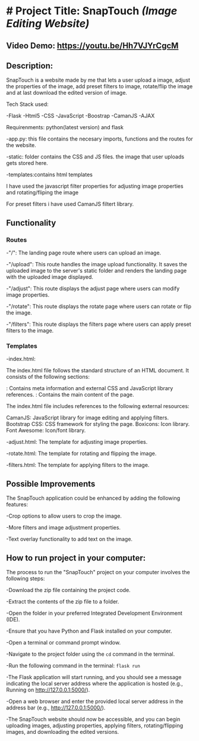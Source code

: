 # # Project Title: **SnapTouch** *(Image Editing Website)*

## Video Demo: https://youtu.be/Hh7VJYrCgcM

## Description:

SnapTouch is a website made by me that lets a user upload a image,
adjust the properties of the image, add preset filters to image,
rotate/flip the image and at last download the edited version of image.

Tech Stack used:

-Flask
-Html5
-CSS
-JavaScript
-Boostrap
-CamanJS
-AJAX

Requirenments: python(latest version) and flask

-app.py: this file contains the necesary imports, functions and the routes for the website.

-static: folder contains the CSS and JS files. the image that user uploads gets stored here.

-templates:contains html templates

I have used the javascript filter properties for adjusting image properties and rotating/fliping the image

For preset filters i have used CamanJS filtert library.

## Functionality

### Routes

-"/": The landing page route where users can upload an image.

-"/upload": This route handles the image upload functionality. It saves the uploaded image to the server's static folder and renders the landing page with the uploaded image displayed.

-"/adjust": This route displays the adjust page where users can modify image properties.

-"/rotate": This route displays the rotate page where users can rotate or flip the image.

-"/filters": This route displays the filters page where users can apply preset filters to the image.

### Templates
-index.html:

The index.html file follows the standard structure of an HTML document. It consists of the following sections:

<head>: Contains meta information and external CSS and JavaScript library references.

<body>: Contains the main content of the page.

The index.html file includes references to the following external resources:

CamanJS: JavaScript library for image editing and applying filters.
Bootstrap CSS: CSS framework for styling the page.
Boxicons: Icon library.
Font Awesome: Icon/font library.

-adjust.html: The template for adjusting image properties.

-rotate.html: The template for rotating and flipping the image.

-filters.html: The template for applying filters to the image.

## Possible Improvements

The SnapTouch application could be enhanced by adding the following features:

-Crop options to allow users to crop the image.

-More filters and image adjustment properties.

-Text overlay functionality to add text on the image.


## How to run project in your computer:

The process to run the "SnapTouch" project on your computer involves the following steps:

-Download the zip file containing the project code.

-Extract the contents of the zip file to a folder.

-Open the folder in your preferred Integrated Development Environment (IDE).

-Ensure that you have Python and Flask installed on your computer.

-Open a terminal or command prompt window.

-Navigate to the project folder using the `cd` command in the terminal.

-Run the following command in the terminal: `flask run`

-The Flask application will start running, and you should see a message indicating the local server address where the application is hosted (e.g.,    Running on http://127.0.0.1:5000/).

-Open a web browser and enter the provided local server address in the address bar (e.g., http://127.0.0.1:5000/).

-The SnapTouch website should now be accessible, and you can begin uploading images, adjusting properties, applying filters, rotating/flipping images, and downloading the edited versions.

